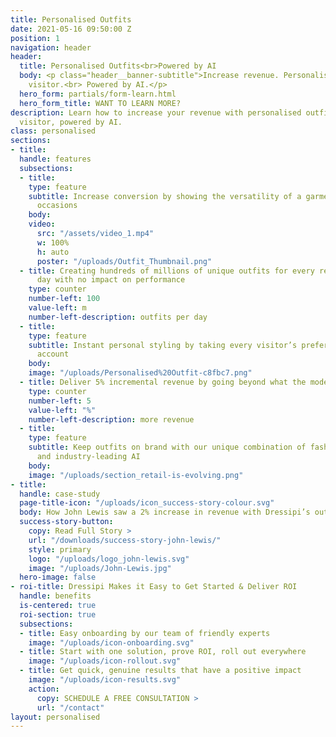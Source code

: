 ```yaml
---
title: Personalised Outfits
date: 2021-05-16 09:50:00 Z
position: 1
navigation: header
header:
  title: Personalised Outfits<br>Powered by AI
  body: <p class="header__banner-subtitle">Increase revenue. Personalised for every
    visitor.<br> Powered by AI.</p>
  hero_form: partials/form-learn.html
  hero_form_title: WANT TO LEARN MORE?
description: Learn how to increase your revenue with personalised outfits for every
  visitor, powered by AI.
class: personalised
sections:
- title: 
  handle: features
  subsections:
  - title: 
    type: feature
    subtitle: Increase conversion by showing the versatility of a garment for multiple
      occasions
    body: 
    video:
      src: "/assets/video_1.mp4"
      w: 100%
      h: auto
      poster: "/uploads/Outfit_Thumbnail.png"
  - title: Creating hundreds of millions of unique outfits for every retailer, every
      day with no impact on performance
    type: counter
    number-left: 100
    value-left: m
    number-left-description: outfits per day
  - title: 
    type: feature
    subtitle: Instant personal styling by taking every visitor’s preferences into
      account
    body: 
    image: "/uploads/Personalised%20Outfit-c8fbc7.png"
  - title: Deliver 5% incremental revenue by going beyond what the model wears
    type: counter
    number-left: 5
    value-left: "%"
    number-left-description: more revenue
  - title: 
    type: feature
    subtitle: Keep outfits on brand with our unique combination of fashion stylists
      and industry-leading AI
    body: 
    image: "/uploads/section_retail-is-evolving.png"
- title: 
  handle: case-study
  page-title-icon: "/uploads/icon_success-story-colour.svg"
  body: How John Lewis saw a 2% increase in revenue with Dressipi’s outfit recommendations
  success-story-button:
    copy: Read Full Story >
    url: "/downloads/success-story-john-lewis/"
    style: primary
    logo: "/uploads/logo_john-lewis.svg"
    image: "/uploads/John-Lewis.jpg"
  hero-image: false
- roi-title: Dressipi Makes it Easy to Get Started & Deliver ROI
  handle: benefits
  is-centered: true
  roi-section: true
  subsections:
  - title: Easy onboarding by our team of friendly experts
    image: "/uploads/icon-onboarding.svg"
  - title: Start with one solution, prove ROI, roll out everywhere
    image: "/uploads/icon-rollout.svg"
  - title: Get quick, genuine results that have a positive impact
    image: "/uploads/icon-results.svg"
    action:
      copy: SCHEDULE A FREE CONSULTATION >
      url: "/contact"
layout: personalised
---
```



